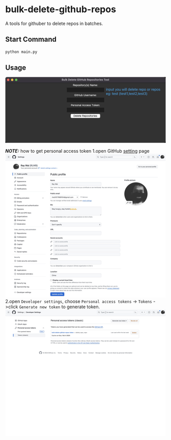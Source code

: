 # bulk-delete-github-repos

A tools for githuber to delete repos in batches.

## Start Command

```python
python main.py
```
## Usage

![ui](./assets/imgs/ui.jpg)

**_NOTE:_**  how to get personal access token
1.open GitHub [setting](https://github.com/settings/profile) page
![setting](./assets/imgs/setting.jpg)
2.open `Developer settings`, choose `Personal access tokens` -> `Tokens` ->click `Generate new token` to generate token.
![token](./assets/imgs/token.jpg)